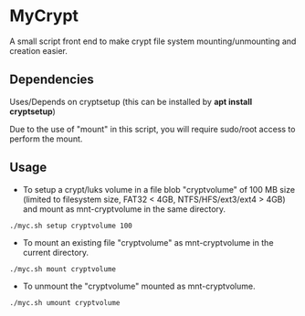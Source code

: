 # MyCrypt

A small script front end to make crypt file system mounting/unmounting and creation easier.

## Dependencies

Uses/Depends on cryptsetup (this can be installed by **apt install cryptsetup**)

Due to the use of "mount" in this script, you will require sudo/root access to perform the mount.

## Usage

* To setup a crypt/luks volume in a file blob "cryptvolume" of 100 MB size (limited to filesystem size, FAT32 < 4GB, NTFS/HFS/ext3/ext4 > 4GB) and mount as mnt-cryptvolume in the same directory.

`./myc.sh setup cryptvolume 100`

* To mount an existing file "cryptvolume" as mnt-cryptvolume in the current directory.

`./myc.sh mount cryptvolume`

* To unmount the "cryptvolume" mounted as mnt-cryptvolume.

`./myc.sh umount cryptvolume`
